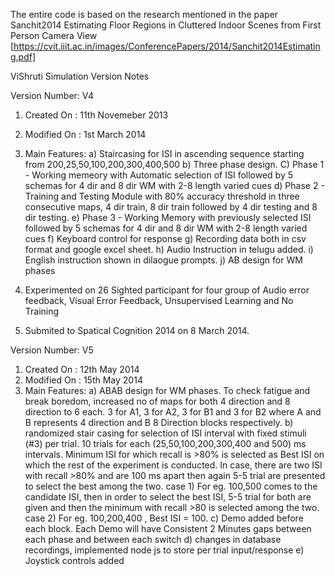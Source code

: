 The entire code is based on the research mentioned in the paper Sanchit2014 Estimating Floor Regions in Cluttered Indoor Scenes from First Person Camera View [https://cvit.iiit.ac.in/images/ConferencePapers/2014/Sanchit2014Estimating.pdf]



ViShruti Simulation Version Notes

Version Number: V4
1.	Created On  : 11th Novemeber 2013
2.	Modified On : 1st March 2014
3. 	Main Features:
	a) Staircasing for ISI in ascending sequence starting from 200,25,50,100,200,300,400,500
	b) Three phase design.
	C) Phase 1 - Working memeory with Automatic selection of ISI followed by 5 schemas for 4 dir and 8 dir WM with 2-8 length varied cues
	d) Phase 2 - Training and Testing Module with 80% accuracy threshold in three consecutive maps, 4 dir train, 8 dir train followed by 4 dir testing and 8 dir testing.
	e) Phase 3 - Working Memory with previously selected ISI followed by 5 schemas for 4 dir and 8 dir WM with 2-8 length varied cues
	f) Keyboard control for response
	g) Recording data both in csv format and google excel sheet.
	h) Audio Instruction in telugu added.
	i) English instruction shown in dilaogue prompts.
	j) AB design for WM phases


4.	Experimented on 26 Sighted participant for four group of Audio error feedback, Visual Error Feedback, Unsupervised Learning and No Training
5.	Submited to Spatical Cognition 2014 on 8 March 2014.



Version Number: V5
1.	Created On  : 12th May 2014
2.	Modified On : 15th May 2014
3. 	Main Features:
	a) ABAB design for WM phases. To check fatigue and break boredom, increased no of maps for both 4 direction and 8 direction to 6 each. 3 for A1, 3 for A2, 3 for B1 and 3 for B2 where A and B represents 4 direction and B 8 Direction blocks respectively.
	b) randomized stair casing for selection of ISI interval with fixed stimuli (#3) per trial. 10 trials for each (25,50,100,200,300,400 and 500) ms intervals. Minimum ISI for which recall is >80% is selected as Best ISI on which the rest of the experiment is conducted. In case, there are two ISI with recall >80% and are 100 ms apart then again 5-5 trial are presented to select the best among the two.
		case 1) For eg. 100,500 comes to the candidate ISI, then in order to select the best ISI, 5-5 trial for both are given and then the minimum with recall >80 is selected among the two.
                case 2) For eg. 100,200,400 , Best ISI = 100.
	c) Demo added before each block. Each Demo will have Consistent 2 Minutes gaps between each phase and between each switch
	d) changes in database recordings,  implemented node js to store per trial input/response
	e) Joystick controls added
